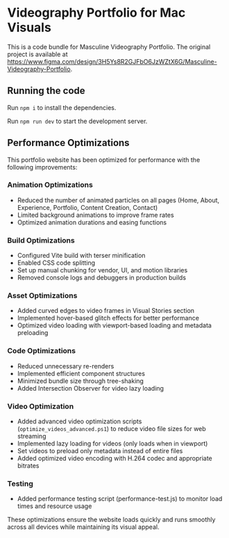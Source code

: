 # Videography Portfolio for Mac Visuals

This is a code bundle for Masculine Videography Portfolio. The original project is available at https://www.figma.com/design/3H5Ys8R2GJFbO6JzWZtX6G/Masculine-Videography-Portfolio.

## Running the code

Run `npm i` to install the dependencies.

Run `npm run dev` to start the development server.

## Performance Optimizations

This portfolio website has been optimized for performance with the following improvements:

### Animation Optimizations
- Reduced the number of animated particles on all pages (Home, About, Experience, Portfolio, Content Creation, Contact)
- Limited background animations to improve frame rates
- Optimized animation durations and easing functions

### Build Optimizations
- Configured Vite build with terser minification
- Enabled CSS code splitting
- Set up manual chunking for vendor, UI, and motion libraries
- Removed console logs and debuggers in production builds

### Asset Optimizations
- Added curved edges to video frames in Visual Stories section
- Implemented hover-based glitch effects for better performance
- Optimized video loading with viewport-based loading and metadata preloading

### Code Optimizations
- Reduced unnecessary re-renders
- Implemented efficient component structures
- Minimized bundle size through tree-shaking
- Added Intersection Observer for video lazy loading

### Video Optimization
- Added advanced video optimization scripts (`optimize_videos_advanced.ps1`) to reduce video file sizes for web streaming
- Implemented lazy loading for videos (only loads when in viewport)
- Set videos to preload only metadata instead of entire files
- Added optimized video encoding with H.264 codec and appropriate bitrates

### Testing
- Added performance testing script (performance-test.js) to monitor load times and resource usage

These optimizations ensure the website loads quickly and runs smoothly across all devices while maintaining its visual appeal.

